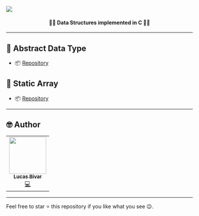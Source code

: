  <img align="center" src="https://i.imgur.com/0fDov26.gif">
 <h4 align="center">👨‍💻 Data Structures implemented in C 👨‍💻</h4>

<hr>

## 📍 Abstract Data Type

- 📦 [Repository](https://github.com/lucasbivar/data-structures/tree/main/ADT)

## 📍 Static Array

- 📦 [Repository](https://github.com/lucasbivar/data-structures/tree/main/StaticArray)

<hr> 
 
## 🤓 Author 
<table>
  <tr>
    <td align="center"><a href="https://github.com/lucasbivar"><img src="https://avatars0.githubusercontent.com/u/60802661?s=460&u=f0cdbe837dc717c91999b2255973fe9584a1d352&v=4" width="100px;" alt=""/><br /><sub><b>Lucas Bivar</b></sub></a><br /><a href="https://github.com/lucasbivar" title="Code">💻</a></td>
  <tr>
</table>

---

Feel free to star ⭐ this repository if you like what you see 😉.
